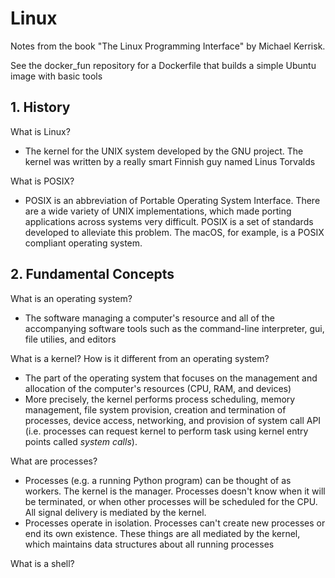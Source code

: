 # Linux

Notes from the book "The Linux Programming Interface" by Michael Kerrisk.

See the docker_fun repository for a Dockerfile that builds a simple Ubuntu image with basic tools

## 1. History
What is Linux?
* The kernel for the UNIX system developed by the GNU project. The kernel was written by a really smart Finnish guy named Linus Torvalds

What is POSIX?
* POSIX is an abbreviation of Portable Operating System Interface. There are a wide variety of UNIX implementations, which made porting applications across systems very difficult. POSIX is a set of standards developed to alleviate this problem. The macOS, for example, is a POSIX compliant operating system.

## 2. Fundamental Concepts

What is an operating system?
* The software managing a computer's resource and all of the accompanying software tools such as the command-line interpreter, gui, file utilies, and editors

What is a kernel? How is it different from an operating system?
* The part of the operating system that focuses on the management and allocation of the computer's resources (CPU, RAM, and devices)
* More precisely, the kernel performs process scheduling, memory management, file system provision, creation and termination of processes, device access, networking, and provision of system call API (i.e. processes can request kernel to perform task using kernel entry points called _system calls_).

What are processes?
* Processes (e.g. a running Python program) can be thought of as workers. The kernel is the manager. Processes doesn't know when it will be terminated, or when other processes will be scheduled for the CPU. All signal delivery is mediated by the kernel. 
* Processes operate in isolation. Processes can't create new processes or end its own existence. These things are all mediated by the kernel, which maintains data structures about all running processes


What is a shell?
